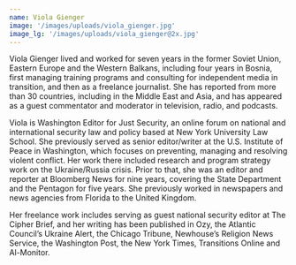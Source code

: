 ```yaml
---
name: Viola Gienger
image: '/images/uploads/viola_gienger.jpg'
image_lg: '/images/uploads/viola_gienger@2x.jpg'
---
```


Viola Gienger lived and worked for seven years in the former Soviet Union, Eastern Europe and the Western Balkans, including four years in Bosnia, first managing training programs and consulting for independent media in transition, and then as a freelance journalist. She has reported from more than 30 countries, including in the Middle East and Asia, and has appeared as a guest commentator and moderator in television, radio, and podcasts.

Viola is Washington Editor for Just Security, an online forum on national and international security law and policy based at New York University Law School. She previously served as senior editor/writer at the U.S. Institute of Peace in Washington, which focuses on preventing, managing and resolving violent conflict. Her work there included research and program strategy work on the Ukraine/Russia crisis. Prior to that, she was an editor and reporter at Bloomberg News for nine years, covering the State Department and the Pentagon for five years. She previously worked in newspapers and news agencies from Florida to the United Kingdom.

Her freelance work includes serving as guest national security editor at The Cipher Brief, and her writing has been published in Ozy, the Atlantic Council’s Ukraine Alert, the Chicago Tribune, Newhouse’s Religion News Service, the Washington Post, the New York Times, Transitions Online and Al-Monitor.
